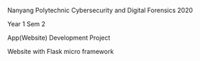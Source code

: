 Nanyang Polytechnic Cybersecurity and Digital Forensics 2020

Year 1 Sem 2

App(Website) Development Project

Website with Flask micro framework
